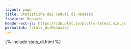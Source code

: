 ```yaml
---
layout: page
title: Statistiche dei caduti di Renazzo
frazione: Renazzo
header-ext-js: https://cdn.plot.ly/plotly-latest.min.js
permalink: /stats_di/Renazzo/
---
```


{% include stats_di.html %}
